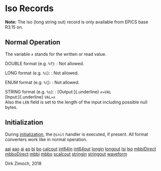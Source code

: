 # lso Records

**Note:** The lso (long string out) record is only available from EPICS
base R3.15 on.

## Normal Operation

The variable *`x`* stands for the written or read value.

DOUBLE format (e.g. `%f`):
:   Not allowed.

LONG format (e.g. `%i`):
:   Not allowed.

ENUM format (e.g. `%{`):
:   Not allowed.

STRING format (e.g. `%s`):
:   [Output:]{.underline} *`x`*`=VAL`\
    [Input:]{.underline} `VAL=`*`x`*\
    Also the `LEN` field is set to the length of the input including
    possible null bytes.

## Initialization

During [initialization](processing.html#init), the `@init` handler is
executed, if present. All format converters work like in normal
operation.

[aai](aai.html) [aao](aao.html) [ai](ai.html) [ao](ao.html)
[bi](bi.html) [bo](bo.html) [calcout](calcout.html)
[int64in](int64in.html) [int64out](int64out.html) [longin](longin.html)
[longout](longout.html) [lsi](lsi.html) [lso](lso.html)
[mbbiDirect](mbbiDirect.html) [mbboDirect](mbboDirect.html)
[mbbi](mbbi.html) [mbbo](mbbo.html) [scalcout](scalcout.html)
[stringin](stringin.html) [stringout](stringout.html)
[waveform](waveform.html)

Dirk Zimoch, 2018
